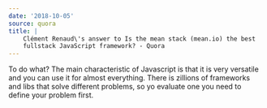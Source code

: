 ```yaml
---
date: '2018-10-05'
source: quora
title: |
    Clément Renaud\'s answer to Is the mean stack (mean.io) the best
    fullstack JavaScript framework? - Quora
---
```


To do what? The main characteristic of Javascript is that it is very
versatile and you can use it for almost everything. There is zillions of
frameworks and libs that solve different problems, so yo evaluate one
you need to define your problem first.
